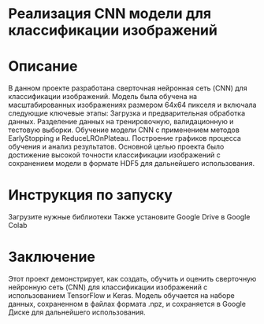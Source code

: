 # Реализация CNN модели для классификации изображений

# Описание
В данном проекте разработана сверточная нейронная сеть (CNN) для классификации изображений. Модель была обучена на масштабированных изображениях размером 64x64 пикселя и включала следующие ключевые этапы:
Загрузка и предварительная обработка данных.
Разделение данных на тренировочную, валидационную и тестовую выборки.
Обучение модели CNN с применением методов EarlyStopping и ReduceLROnPlateau.
Построение графиков процесса обучения и анализ результатов.
Основной целью проекта было достижение высокой точности классификации изображений с сохранением модели в формате HDF5 для дальнейшего использования.

# Инструкция по запуску
Загрузите нужные библиотеки
Также установите Google Drive в Google Colab

# Заключение
Этот проект демонстрирует, как создать, обучить и оценить сверточную нейронную сеть (CNN) для классификации изображений с использованием TensorFlow и Keras. Модель обучается на наборе данных, сохраненном в файлах формата .npz, и сохраняется в Google Диске для дальнейшего использования.

